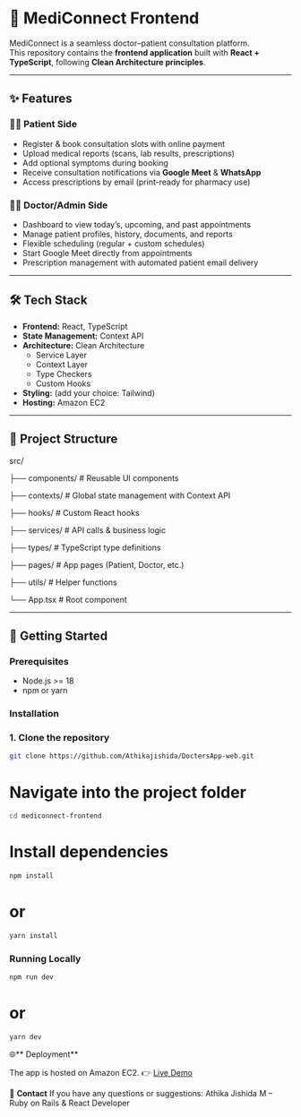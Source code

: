 # 🏥 MediConnect Frontend

MediConnect is a seamless doctor–patient consultation platform.  
This repository contains the **frontend application** built with **React + TypeScript**, following **Clean Architecture principles**.

---

## ✨ Features

### 👩‍⚕️ Patient Side
- Register & book consultation slots with online payment
- Upload medical reports (scans, lab results, prescriptions)
- Add optional symptoms during booking
- Receive consultation notifications via **Google Meet** & **WhatsApp**
- Access prescriptions by email (print-ready for pharmacy use)

### 👨‍⚕️ Doctor/Admin Side
- Dashboard to view today’s, upcoming, and past appointments
- Manage patient profiles, history, documents, and reports
- Flexible scheduling (regular + custom schedules)
- Start Google Meet directly from appointments
- Prescription management with automated patient email delivery

---

## 🛠️ Tech Stack

- **Frontend:** React, TypeScript  
- **State Management:** Context API  
- **Architecture:** Clean Architecture  
  - Service Layer  
  - Context Layer  
  - Type Checkers  
  - Custom Hooks  
- **Styling:** (add your choice: Tailwind)  
- **Hosting:** Amazon EC2  

---

## 📂 Project Structure

src/

├── components/ # Reusable UI components

├── contexts/ # Global state management with Context API

├── hooks/ # Custom React hooks

├── services/ # API calls & business logic

├── types/ # TypeScript type definitions

├── pages/ # App pages (Patient, Doctor, etc.)

├── utils/ # Helper functions

└── App.tsx # Root component


---

## 🚀 Getting Started

### Prerequisites
- Node.js >= 18
- npm or yarn

### Installation

### 1. Clone the repository
```bash
git clone https://github.com/Athikajishida/DoctersApp-web.git
```


# Navigate into the project folder
```bash
cd mediconnect-frontend
```

# Install dependencies
```bash
npm install
```
# or
```bash
yarn install
```

### **Running Locally**
```bash
npm run dev
```
# or
```bash
yarn dev
```

🌐** Deployment**

The app is hosted on Amazon EC2.
👉 [Live Demo](http://register.cancerclinickerala.com)

📧 **Contact**
If you have any questions or suggestions:
Athika Jishida M – Ruby on Rails & React Developer
